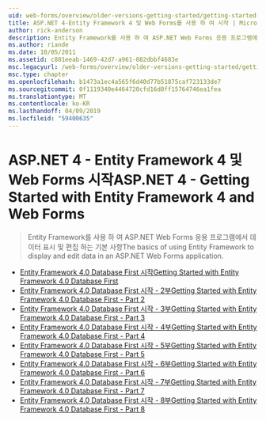 ```yaml
---
uid: web-forms/overview/older-versions-getting-started/getting-started-with-ef/index
title: ASP.NET 4-Entity Framework 4 및 Web Forms를 사용 하 여 시작 | Microsoft Docs
author: rick-anderson
description: Entity Framework를 사용 하 여 ASP.NET Web Forms 응용 프로그램에서 데이터 표시 및 편집 하는 기본 사항
ms.author: riande
ms.date: 10/05/2011
ms.assetid: c801eeab-1469-42d7-a961-082dbbf4683e
msc.legacyurl: /web-forms/overview/older-versions-getting-started/getting-started-with-ef
msc.type: chapter
ms.openlocfilehash: b1473a1ec4a565f6d40d77b51875caf723133de7
ms.sourcegitcommit: 0f1119340e4464720cfd16d0ff15764746ea1fea
ms.translationtype: MT
ms.contentlocale: ko-KR
ms.lasthandoff: 04/09/2019
ms.locfileid: "59400635"
---
```

# <a name="aspnet-4---getting-started-with-entity-framework-4-and-web-forms"></a><span data-ttu-id="c8740-103">ASP.NET 4 - Entity Framework 4 및 Web Forms 시작</span><span class="sxs-lookup"><span data-stu-id="c8740-103">ASP.NET 4 - Getting Started with Entity Framework 4 and Web Forms</span></span>

> <span data-ttu-id="c8740-104">Entity Framework를 사용 하 여 ASP.NET Web Forms 응용 프로그램에서 데이터 표시 및 편집 하는 기본 사항</span><span class="sxs-lookup"><span data-stu-id="c8740-104">The basics of using Entity Framework to display and edit data in an ASP.NET Web Forms application.</span></span>


- [<span data-ttu-id="c8740-105">Entity Framework 4.0 Database First 시작</span><span class="sxs-lookup"><span data-stu-id="c8740-105">Getting Started with Entity Framework 4.0 Database First</span></span>](the-entity-framework-and-aspnet-getting-started-part-1.md)
- [<span data-ttu-id="c8740-106">Entity Framework 4.0 Database First 시작 - 2부</span><span class="sxs-lookup"><span data-stu-id="c8740-106">Getting Started with Entity Framework 4.0 Database First - Part 2</span></span>](the-entity-framework-and-aspnet-getting-started-part-2.md)
- [<span data-ttu-id="c8740-107">Entity Framework 4.0 Database First 시작 - 3부</span><span class="sxs-lookup"><span data-stu-id="c8740-107">Getting Started with Entity Framework 4.0 Database First - Part 3</span></span>](the-entity-framework-and-aspnet-getting-started-part-3.md)
- [<span data-ttu-id="c8740-108">Entity Framework 4.0 Database First 시작 - 4부</span><span class="sxs-lookup"><span data-stu-id="c8740-108">Getting Started with Entity Framework 4.0 Database First - Part 4</span></span>](the-entity-framework-and-aspnet-getting-started-part-4.md)
- [<span data-ttu-id="c8740-109">Entity Framework 4.0 Database First 시작 - 5부</span><span class="sxs-lookup"><span data-stu-id="c8740-109">Getting Started with Entity Framework 4.0 Database First - Part 5</span></span>](the-entity-framework-and-aspnet-getting-started-part-5.md)
- [<span data-ttu-id="c8740-110">Entity Framework 4.0 Database First 시작 - 6부</span><span class="sxs-lookup"><span data-stu-id="c8740-110">Getting Started with Entity Framework 4.0 Database First - Part 6</span></span>](the-entity-framework-and-aspnet-getting-started-part-6.md)
- [<span data-ttu-id="c8740-111">Entity Framework 4.0 Database First 시작 - 7부</span><span class="sxs-lookup"><span data-stu-id="c8740-111">Getting Started with Entity Framework 4.0 Database First - Part 7</span></span>](the-entity-framework-and-aspnet-getting-started-part-7.md)
- [<span data-ttu-id="c8740-112">Entity Framework 4.0 Database First 시작 - 8부</span><span class="sxs-lookup"><span data-stu-id="c8740-112">Getting Started with Entity Framework 4.0 Database First - Part 8</span></span>](the-entity-framework-and-aspnet-getting-started-part-8.md)
